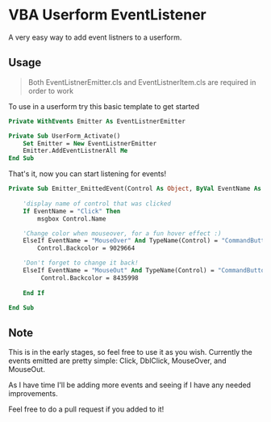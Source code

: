 # VBA Userform EventListener
A very easy way to add event listners to a userform.

## Usage
> Both EventListnerEmitter.cls and EventListnerItem.cls are required in order to work

To use in a userform try this basic template to get started
```vb
Private WithEvents Emitter As EventListnerEmitter

Private Sub UserForm_Activate()
    Set Emitter = New EventListnerEmitter
    Emitter.AddEventListnerAll Me
End Sub
```

That's it, now you can start listening for events!

```vb
Private Sub Emitter_EmittedEvent(Control As Object, ByVal EventName As String)
    
    'display name of control that was clicked
    If EventName = "Click" Then
        msgbox Control.Name

    'Change color when mouseover, for a fun hover effect :)
    ElseIf EventName = "MouseOver" And TypeName(Control) = "CommandButton" Then
        Control.Backcolor = 9029664

    'Don't forget to change it back!    
    ElseIf EventName = "MouseOut" And TypeName(Control) = "CommandButton" Then
         Control.Backcolor = 8435998
        
    End If

End Sub
```

## Note
This is in the early stages, so feel free to use it as you wish. Currently the events emitted are pretty simple: Click, DblClick, MouseOver, and MouseOut. 

As I have time I'll be adding more events and seeing if I have any needed improvements.

Feel free to do a pull request if you added to it!
